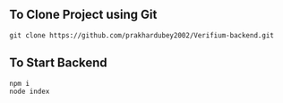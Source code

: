 ## To Clone Project using Git

```git
git clone https://github.com/prakhardubey2002/Verifium-backend.git
```
## To Start Backend
```npm
npm i
node index
``` 